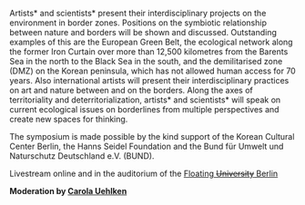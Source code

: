 Artists\* and scientists\* present their interdisciplinary projects on the environment in border zones. Positions on the symbiotic relationship between nature and borders will be shown and discussed. Outstanding examples of this are the European Green Belt, the ecological network along the former Iron Curtain over more than 12,500 kilometres from the Barents Sea in the north to the Black Sea in the south, and the demilitarised zone (DMZ) on the Korean peninsula, which has not allowed human access for 70 years. Also international artists will present their interdisciplinary practices on art and nature between and on the borders. Along the axes of territoriality and deterritorialization, artists\* and scientists\* will speak on current ecological issues on borderlines from multiple perspectives and create new spaces for thinking.

The symposium is made possible by the kind support of the Korean Cultural Center Berlin, the Hanns Seidel Foundation and the Bund für Umwelt und Naturschutz Deutschland e.V. (BUND).

Livestream online and in the auditorium of the [Floating ~~University~~ Berlin](http://www.floatinguniversity.org/)

**Moderation by [Carola Uehlken](https://www.carolauehlken.com/)**
